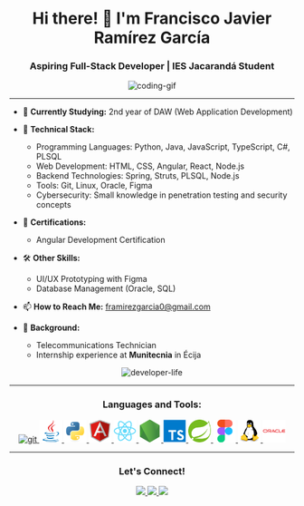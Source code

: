<h1 align="center">Hi there! 👋 I'm Francisco Javier Ramírez García</h1>
<h3 align="center">Aspiring Full-Stack Developer | IES Jacarandá Student</h3>

<p align="center">
  <img src="https://media.giphy.com/media/qgQUggAC3Pfv687qPC/giphy.gif" alt="coding-gif" width="500"/>
</p>

---

- 🔭 **Currently Studying:** 2nd year of DAW (Web Application Development)

- 🌱 **Technical Stack:**
  - Programming Languages: Python, Java, JavaScript, TypeScript, C#, PLSQL
  - Web Development: HTML, CSS, Angular, React, Node.js
  - Backend Technologies: Spring, Struts, PLSQL, Node.js
  - Tools: Git, Linux, Oracle, Figma
  - Cybersecurity: Small knowledge in penetration testing and security concepts

- 📜 **Certifications:**
  - Angular Development Certification

- 🛠️ **Other Skills:**
  - UI/UX Prototyping with Figma
  - Database Management (Oracle, SQL)

- 📫 **How to Reach Me:** framirezgarcia0@gmail.com

- 📄 **Background:**
  - Telecommunications Technician
  - Internship experience at **Munitecnia** in Écija

<p align="center">
  <img src="https://media.giphy.com/media/13HgwGsXF0aiGY/giphy.gif" alt="developer-life" width="400"/>
</p>

---

<h3 align="center">Languages and Tools:</h3>
<p align="center">
  <a href="https://git-scm.com/" target="_blank" rel="noreferrer"> 
    <img src="https://www.vectorlogo.zone/logos/git-scm/git-scm-icon.svg" alt="git" width="40" height="40"/> 
  </a> 
  <a href="https://www.java.com" target="_blank" rel="noreferrer"> 
    <img src="https://raw.githubusercontent.com/devicons/devicon/master/icons/java/java-original.svg" alt="java" width="40" height="40"/> 
  </a> 
  <a href="https://www.python.org" target="_blank" rel="noreferrer"> 
    <img src="https://raw.githubusercontent.com/devicons/devicon/master/icons/python/python-original.svg" alt="python" width="40" height="40"/> 
  </a> 
  <a href="https://angular.io/" target="_blank" rel="noreferrer"> 
    <img src="https://raw.githubusercontent.com/devicons/devicon/master/icons/angularjs/angularjs-original.svg" alt="angular" width="40" height="40"/>
  </a>
  <a href="https://reactjs.org/" target="_blank" rel="noreferrer"> 
    <img src="https://raw.githubusercontent.com/devicons/devicon/master/icons/react/react-original.svg" alt="react" width="40" height="40"/> 
  </a> 
  <a href="https://nodejs.org/" target="_blank" rel="noreferrer"> 
    <img src="https://raw.githubusercontent.com/devicons/devicon/master/icons/nodejs/nodejs-original.svg" alt="node.js" width="40" height="40"/> 
  </a>
  <a href="https://www.typescriptlang.org/" target="_blank" rel="noreferrer"> 
    <img src="https://raw.githubusercontent.com/devicons/devicon/master/icons/typescript/typescript-original.svg" alt="typescript" width="40" height="40"/> 
  </a>
  <a href="https://spring.io/" target="_blank" rel="noreferrer"> 
    <img src="https://raw.githubusercontent.com/devicons/devicon/master/icons/spring/spring-original.svg" alt="spring" width="40" height="40"/> 
  </a>
  <a href="https://www.figma.com/" target="_blank" rel="noreferrer"> 
    <img src="https://raw.githubusercontent.com/devicons/devicon/master/icons/figma/figma-original.svg" alt="figma" width="40" height="40"/> 
  </a> 
  <a href="https://www.linux.org/" target="_blank" rel="noreferrer"> 
    <img src="https://raw.githubusercontent.com/devicons/devicon/master/icons/linux/linux-original.svg" alt="linux" width="40" height="40"/> 
  </a>
  <a href="https://www.oracle.com/" target="_blank" rel="noreferrer"> 
    <img src="https://raw.githubusercontent.com/devicons/devicon/master/icons/oracle/oracle-original.svg" alt="oracle" width="40" height="40"/> 
  </a>
</p>

---

<h3 align="center">Let's Connect!</h3>
<p align="center">
  <a href="mailto:framirezgarcia0@gmail.com">
    <img src="https://img.shields.io/badge/-Email-red?style=for-the-badge&logo=gmail&logoColor=white"/>
  </a>
  <a href="www.linkedin.com/in/francisco-javier-ramírez-garcía-bb3b602a5" target="_blank">
    <img src="https://img.shields.io/badge/-LinkedIn-blue?style=for-the-badge&logo=linkedin&logoColor=white"/>
  </a>
  <a href="https://github.com/FranJRG/repositories" target="_blank">
    <img src="https://img.shields.io/badge/-GitHub-black?style=for-the-badge&logo=github&logoColor=white"/>
  </a>
</p>
